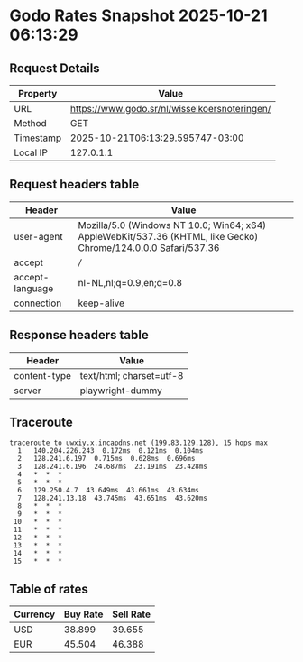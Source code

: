 # Godo Rates Snapshot 2025-10-21 06:13:29
## Request Details

| Property | Value |
|----------|-------|
| URL | https://www.godo.sr/nl/wisselkoersnoteringen/ |
| Method | GET |
| Timestamp | 2025-10-21T06:13:29.595747-03:00 |
| Local IP | 127.0.1.1 |
    
## Request headers table

| Header | Value |
|--------|-------|
| user-agent | Mozilla/5.0 (Windows NT 10.0; Win64; x64) AppleWebKit/537.36 (KHTML, like Gecko) Chrome/124.0.0.0 Safari/537.36 |
| accept | */* |
| accept-language | nl-NL,nl;q=0.9,en;q=0.8 |
| connection | keep-alive |

    
## Response headers table
| Header | Value |
|--------|-------|
| content-type | text/html; charset=utf-8 |
| server | playwright-dummy |

## Traceroute 

```
traceroute to uwxiy.x.incapdns.net (199.83.129.128), 15 hops max
  1   140.204.226.243  0.172ms  0.121ms  0.104ms 
  2   128.241.6.197  0.715ms  0.628ms  0.696ms 
  3   128.241.6.196  24.687ms  23.191ms  23.428ms 
  4   *  *  * 
  5   *  *  * 
  6   129.250.4.7  43.649ms  43.661ms  43.634ms 
  7   128.241.13.18  43.745ms  43.651ms  43.620ms 
  8   *  *  * 
  9   *  *  * 
 10   *  *  * 
 11   *  *  * 
 12   *  *  * 
 13   *  *  * 
 14   *  *  * 
 15   *  *  * 

```


## Table of rates

| Currency | Buy Rate | Sell Rate |
|----------|----------|-----------|
| USD | 38.899 | 39.655 |
| EUR | 45.504 | 46.388 |
